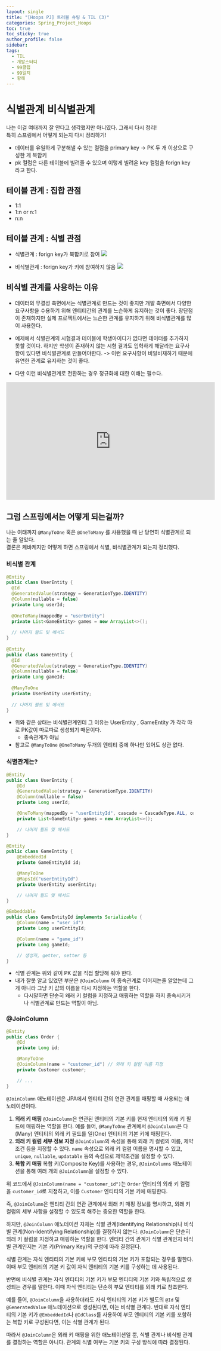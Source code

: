 ```yaml
---
layout: single
title: "[Hoops PJ] 트러블 슈팅 & TIL (3)"
categories: Spring_Project_Hoops
toc: true
toc_sticky: true
author_profile: false
sidebar: 
tags:
  - TIL
  - 개발스터디
  - 99클럽
  - 99일지
  - 항해
---
```


# 식별관계 비식별관계

나는 이걸 여태까지 잘 안다고 생각했지만 아니였다. 그래서 다시 정리!    
특히 스프링에서 어떻게 되는지 다시 정리하기!

- 데이터를 유일하게 구분해낼 수 있는 컬럼을 primary key -> PK
  두 개 이상으로 구성한 게 복합키 
- pk 컬럼은 다른 테이블에 빌려줄 수 있으며 이렇게 빌려온 key 컬럼을 forign key 라고 한다.

## 테이블 관계 : 집합 관점

- 1:1
- 1:n or n:1
- n:n

## 테이블 관계 : 식별 관점

- 식별관계 : forign key가 복합키로 참여
![](https://i.imgur.com/l4lUdSg.png)

- 비식별관계 : forign key가 키에 참여하지 않음
![](https://i.imgur.com/weHoFzG.png)

## 비식별 관계를 사용하는 이유

- 데이터의 무결성 측면에서는 식별관계로 만드는 것이 좋지만 개발 측면에서 다양한 요구사항을 수용하기 위해 엔티티간의 관계를 느슨하게 유지하는 것이 좋다. 장단점이 존재하지만 실제 프로젝트에서는 느슨한 관계를 유지하기 위해 비식별관계를 많이 사용한다.

- 예제에서 식별관계의 시혐결과 테이블에 학생아이디가 없다면 데이터를 추가하지 못할 것이다. 하지만 학생이 존재하지 않는 시혐 결과도 입혁하게 해달라는 요구사항이 있다면 비식별관계로 만들어야한다. 
  -> 이런 요구사항이 비일비재하기 때문에 유연한 관계로 유지하는 것이 좋다.

- 다만 이런 비식별관계로 전환하는 경우 정규화에 대한 이해는 필수다.

<iframe width="560" height="315" src="https://www.youtube.com/embed/n4GoMdwqXGI?si=mb0X0SQTCUkft9fk" title="YouTube video player" frameborder="0" allow="accelerometer; autoplay; clipboard-write; encrypted-media; gyroscope; picture-in-picture; web-share" referrerpolicy="strict-origin-when-cross-origin" allowfullscreen></iframe>

## 그럼 스프링에서는 어떻게 되는걸까?

나는 여태까지 `@ManyToOne` 혹은 `@OneToMany` 를 사용했을 때 난 당연히 식별관계로 되는 줄 알았다.   
결론은 케바케지만 어떻게 하면 스프링에서 식별, 비식별관계가 되는지 정리했다.  

### 비식별 관계 

```java
@Entity  
public class UserEntity {  
  @Id  
  @GeneratedValue(strategy = GenerationType.IDENTITY)  
  @Column(nullable = false)  
  private Long userId;  
  
  @OneToMany(mappedBy = "userEntity")  
  private List<GameEntity> games = new ArrayList<>();  
  
  // 나머지 필드 및 메서드  
}  
  
@Entity  
public class GameEntity {  
  @Id  
  @GeneratedValue(strategy = GenerationType.IDENTITY)  
  @Column(nullable = false)  
  private Long gameId;  
  
  @ManyToOne  
  private UserEntity userEntity;  
  
  // 나머지 필드 및 메서드  
}
```

- 위와 같은 상태는 비식별관계인데 그 이유는 UserEntity , GameEntity 가 각각 따로 PK값이 따로따로 생성되기 때문이다.   
	- 종속관계가 아님
- 참고로 `@ManyToOne` `@OneToMany` 두개의 엔티티 중에 하나만 있어도 상관 없다.

### 식별관계는?

```java
@Entity
public class UserEntity {
    @Id
    @GeneratedValue(strategy = GenerationType.IDENTITY)
    @Column(nullable = false)
    private Long userId;

    @OneToMany(mappedBy = "userEntityId", cascade = CascadeType.ALL, orphanRemoval = true)
    private List<GameEntity> games = new ArrayList<>();

    // 나머지 필드 및 메서드
}

@Entity
public class GameEntity {
    @EmbeddedId
    private GameEntityId id;

    @ManyToOne
    @MapsId("userEntityId")
    private UserEntity userEntity;

    // 나머지 필드 및 메서드
}

@Embeddable
public class GameEntityId implements Serializable {
    @Column(name = "user_id")
    private Long userEntityId;

    @Column(name = "game_id")
    private Long gameId;

    // 생성자, getter, setter 등
}
```

- 식별 관계는 위와 같이 PK 값을 직접 할당해 줘야 한다.
- 내가 잘못 알고 있었던 부분은 `@JoinColumn` 이 종속관계로 이어지는줄 알았는데 그게 아니라 그냥 키 값의 이름을 다시 지정하는 역할을 한다.
	- 다시말하면 단순히 왜래 키 컬럼을 지정하고 매핑하는 역할을 하지 종속시키거나 식별관계로 만드는 역할이 아님.

### @JoinColumn

```java
@Entity
public class Order {
    @Id
    private Long id;

    @ManyToOne
    @JoinColumn(name = "customer_id") // 외래 키 컬럼 이름 지정
    private Customer customer;

    // ...
}
```

`@JoinColumn` 애노테이션은 JPA에서 엔티티 간의 연관 관계를 매핑할 때 사용되는 애노테이션이다. 

1. **외래 키 매핑** `@JoinColumn`은 연관된 엔티티의 기본 키를 현재 엔티티의 외래 키 필드에 매핑하는 역할을 한다. 예를 들어, `@ManyToOne` 관계에서 `@JoinColumn`은 다(Many) 엔티티의 외래 키 필드를 일(One) 엔티티의 기본 키에 매핑한다.
2. **외래 키 컬럼 세부 정보 지정** `@JoinColumn`의 속성을 통해 외래 키 컬럼의 이름, 제약조건 등을 지정할 수 있다. `name` 속성으로 외래 키 컬럼 이름을 명시할 수 있고, `unique`, `nullable`, `updatable` 등의 속성으로 제약조건을 설정할 수 있다.
3. **복합 키 매핑** 복합 키(Composite Key)를 사용하는 경우, `@JoinColumns` 애노테이션을 통해 여러 개의 `@JoinColumn`을 설정할 수 있다.

위 코드에서 `@JoinColumn(name = "customer_id")`는 `Order` 엔티티의 외래 키 컬럼을 `customer_id`로 지정하고, 이를 `Customer` 엔티티의 기본 키에 매핑한다.     

즉, `@JoinColumn`은 엔티티 간의 연관 관계에서 외래 키 매핑 정보를 명시하고, 외래 키 컬럼의 세부 사항을 설정할 수 있도록 해주는 중요한 역할을 한다.    


하지만, `@JoinColumn` 애노테이션 자체는 식별 관계(Identifying Relationship)나 비식별 관계(Non-Identifying Relationship)를 결정하지 않는다.
`@JoinColumn`은 단순히 외래 키 컬럼을 지정하고 매핑하는 역할을 한다. 엔티티 간의 관계가 식별 관계인지 비식별 관계인지는 기본 키(Primary Key)의 구성에 따라 결정된다.    

식별 관계는 자식 엔티티의 기본 키에 부모 엔티티의 기본 키가 포함되는 경우를 말한다. 이때 부모 엔티티의 기본 키 값이 자식 엔티티의 기본 키를 구성하는 데 사용된다.

반면에 비식별 관계는 자식 엔티티의 기본 키가 부모 엔티티의 기본 키와 독립적으로 생성되는 경우를 말한다. 이때 자식 엔티티는 단순히 부모 엔티티를 외래 키로 참조한다.

예를 들어, `@JoinColumn`을 사용하더라도 자식 엔티티의 기본 키가 별도의 `@Id` 및 `@GeneratedValue` 애노테이션으로 생성된다면, 이는 비식별 관계다.
반대로 자식 엔티티의 기본 키가 `@EmbeddedId`나 `@IdClass`를 사용하여 부모 엔티티의 기본 키를 포함하는 복합 키로 구성된다면, 이는 식별 관계가 된다.

따라서 `@JoinColumn`은 외래 키 매핑을 위한 애노테이션일 뿐, 식별 관계나 비식별 관계를 결정하는 역할은 아니다. 관계의 식별 여부는 기본 키의 구성 방식에 따라 결정된다.  